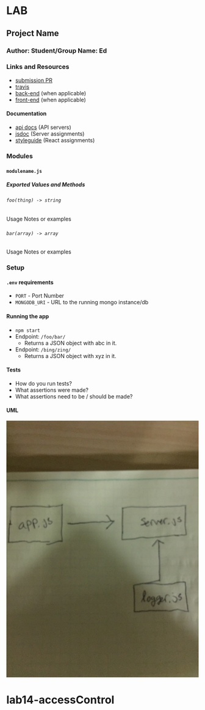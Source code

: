 # LAB 

## Project Name

### Author: Student/Group Name: Ed

### Links and Resources
* [submission PR](https://github.com/EdDearment-401-advanced-javascript/lab-17/pull/1)
* [travis](https://travis-ci.com/EdDearment-401-advanced-javascript/lab-17/jobs/209169614/config)
* [back-end]() (when applicable)
* [front-end](http://xyz.com) (when applicable)

#### Documentation
* [api docs](http://xyz.com) (API servers)
* [jsdoc](http://xyz.com) (Server assignments)
* [styleguide](http://xyz.com) (React assignments)

### Modules
#### `modulename.js`
##### Exported Values and Methods

###### `foo(thing) -> string`
Usage Notes or examples

###### `bar(array) -> array`
Usage Notes or examples

### Setup
#### `.env` requirements
* `PORT` - Port Number
* `MONGODB_URI` - URL to the running mongo instance/db

#### Running the app
* `npm start`
* Endpoint: `/foo/bar/`
  * Returns a JSON object with abc in it.
* Endpoint: `/bing/zing/`
  * Returns a JSON object with xyz in it.
  
#### Tests
* How do you run tests?
* What assertions were made?
* What assertions need to be / should be made?

#### UML
![](https://raw.githubusercontent.com/EdDearment-401-advanced-javascript/lab-17/dev/assets/Lab17Uml.JPG)
# lab14-accessControl
